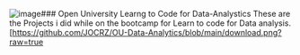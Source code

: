 ![image](https://github.com/JOCRZ/OU-Data-Analytics/assets/102395357/d5d483f5-7048-4e22-ae59-c4dbbfc63de2)### Open University Learng to Code for Data-Analystics
These are the Projects i did while on the bootcamp for Learn to code for Data analysis.
[[](https://github.com/JOCRZ/OU-Data-Analytics/blob/main/download.png?raw=true)https://github.com/JOCRZ/OU-Data-Analytics/blob/main/download.png?raw=true
